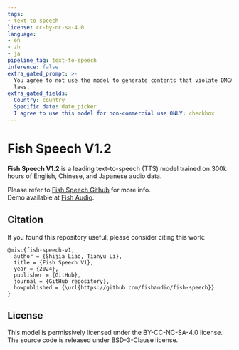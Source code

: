 ```yaml
---
tags:
- text-to-speech
license: cc-by-nc-sa-4.0
language:
- en
- zh
- ja
pipeline_tag: text-to-speech
inference: false
extra_gated_prompt: >-
  You agree to not use the model to generate contents that violate DMCA or local
  laws.
extra_gated_fields:
  Country: country
  Specific date: date_picker
  I agree to use this model for non-commercial use ONLY: checkbox
---
```



# Fish Speech V1.2

**Fish Speech V1.2** is a leading text-to-speech (TTS) model trained on 300k hours of English, Chinese, and Japanese audio data. 

Please refer to [Fish Speech Github](https://github.com/fishaudio/fish-speech) for more info.  
Demo available at [Fish Audio](https://fish.audio/).

## Citation

If you found this repository useful, please consider citing this work:

```
@misc{fish-speech-v1,
  author = {Shijia Liao, Tianyu Li},
  title = {Fish Speech V1},
  year = {2024},
  publisher = {GitHub},
  journal = {GitHub repository},
  howpublished = {\url{https://github.com/fishaudio/fish-speech}}
}
```

## License

This model is permissively licensed under the BY-CC-NC-SA-4.0 license.
The source code is released under BSD-3-Clause license.